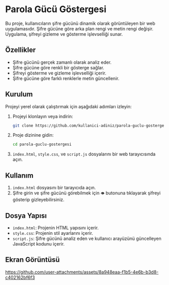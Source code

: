 # Parola Gücü Göstergesi

Bu proje, kullanıcıların şifre gücünü dinamik olarak görüntüleyen bir web uygulamasıdır. Şifre gücüne göre arka plan rengi ve metin rengi değişir. Uygulama, şifreyi gizleme ve gösterme işlevselliği sunar.

## Özellikler

- Şifre gücünü gerçek zamanlı olarak analiz eder.
- Şifre gücüne göre renkli bir gösterge sağlar.
- Şifreyi gösterme ve gizleme işlevselliği içerir.
- Şifre gücüne göre farklı renklerle metin güncellenir.

## Kurulum

Projeyi yerel olarak çalıştırmak için aşağıdaki adımları izleyin:

1. Projeyi klonlayın veya indirin:
    ```bash
    git clone https://github.com/kullanici-adiniz/parola-guclu-gostergesi.git
    ```
2. Proje dizinine gidin:
    ```bash
    cd parola-guclu-gostergesi
    ```

3. `index.html`, `style.css`, ve `script.js` dosyalarını bir web tarayıcısında açın.

## Kullanım

1. `index.html` dosyasını bir tarayıcıda açın.
2. Şifre girin ve şifre gücünü görebilmek için `👁️` butonuna tıklayarak şifreyi gösterip gizleyebilirsiniz.

## Dosya Yapısı

- `index.html`: Projenin HTML yapısını içerir.
- `style.css`: Projenin stil ayarlarını içerir.
- `script.js`: Şifre gücünü analiz eden ve kullanıcı arayüzünü güncelleyen JavaScript kodunu içerir.
## Ekran Görüntüsü


https://github.com/user-attachments/assets/8a948eaa-f1b5-4e6b-b3d8-c402162bf6f3

